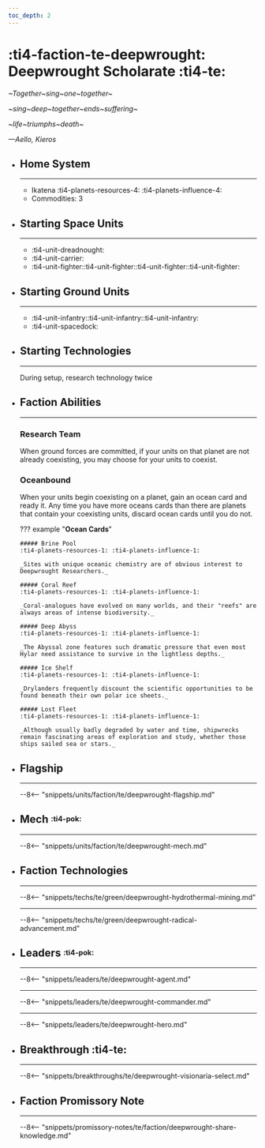```yaml
---
toc_depth: 2
---
```


# :ti4-faction-te-deepwrought: Deepwrought Scholarate :ti4-te:

_~Together~sing~one~together~_

_~sing~deep~together~ends~suffering~_

_~life~triumphs~death~_

_—Aello, Kieros_

<div class="grid cards" markdown>

-   ## __Home System__

    ---

    * Ikatena :ti4-planets-resources-4: :ti4-planets-influence-4:
    * Commodities: 3

</div>

<div class="grid cards" markdown>

-   ## __Starting Space Units__

    ---

    * :ti4-unit-dreadnought:
    * :ti4-unit-carrier:
    * :ti4-unit-fighter::ti4-unit-fighter::ti4-unit-fighter::ti4-unit-fighter:

-   ## __Starting Ground Units__

    ---

    * :ti4-unit-infantry::ti4-unit-infantry::ti4-unit-infantry:
    * :ti4-unit-spacedock:

-   ## __Starting Technologies__

    ---
    During setup, research technology twice

-   ## __Faction Abilities__

    ---
    ### **Research Team**
    
    When ground forces are committed, if your units on that planet are not already coexisting, you may choose for your units to coexist.

    ### **Oceanbound**
    
    When your units begin coexisting on a planet, gain an ocean card and ready it.
    Any time you have more oceans cards than there are planets that contain your coexisting units, discard ocean cards until you do not.

    ??? example "**Ocean Cards**"

        ##### Brine Pool
        :ti4-planets-resources-1: :ti4-planets-influence-1:

        _Sites with unique oceanic chemistry are of obvious interest to Deepwrought Researchers._

        ##### Coral Reef
        :ti4-planets-resources-1: :ti4-planets-influence-1:

        _Coral-analogues have evolved on many worlds, and their "reefs" are always areas of intense biodiversity._

        ##### Deep Abyss
        :ti4-planets-resources-1: :ti4-planets-influence-1:

        _The Abyssal zone features such dramatic pressure that even most Hylar need assistance to survive in the lightless depths._

        ##### Ice Shelf
        :ti4-planets-resources-1: :ti4-planets-influence-1:

        _Drylanders frequently discount the scientific opportunities to be found beneath their own polar ice sheets._

        ##### Lost Fleet
        :ti4-planets-resources-1: :ti4-planets-influence-1:

        _Although usually badly degraded by water and time, shipwrecks remain fascinating areas of exploration and study, whether those ships sailed sea or stars._

-   ## __Flagship__

    ---
    --8<-- "snippets/units/faction/te/deepwrought-flagship.md"

-   ## __Mech__ <sup><sub>:ti4-pok:</sub></sup>

    ---
    --8<-- "snippets/units/faction/te/deepwrought-mech.md"

</div>

<div class="grid cards" markdown>

-   ## __Faction Technologies__

    ---
    --8<-- "snippets/techs/te/green/deepwrought-hydrothermal-mining.md"

    ---

    --8<-- "snippets/techs/te/green/deepwrought-radical-advancement.md"

-   ## __Leaders__ <sup><sub>:ti4-pok:</sub></sup>

    ---
    
    --8<-- "snippets/leaders/te/deepwrought-agent.md"

    ---

    --8<-- "snippets/leaders/te/deepwrought-commander.md"

    ---

    --8<-- "snippets/leaders/te/deepwrought-hero.md"

- ## __Breakthrough__ :ti4-te:

    ---
    --8<-- "snippets/breakthroughs/te/deepwrought-visionaria-select.md"

-   ## __Faction Promissory Note__

    ---
    --8<-- "snippets/promissory-notes/te/faction/deepwrought-share-knowledge.md"

</div>